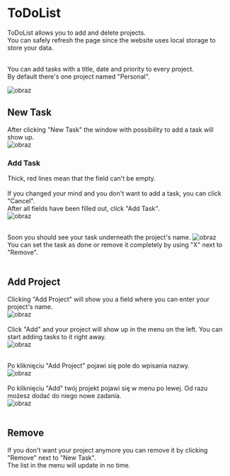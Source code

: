 # ToDoList

ToDoList allows you to add and delete projects. </br>
You can safely refresh the page since the website uses local storage to store your data.</br></br>

You can add tasks with a title, date and priority to every project.</br>
By default there's one project named "Personal".</br>

![obraz](https://user-images.githubusercontent.com/105065960/201168252-b89e5ae3-9b93-4d5d-94c4-b29ca386a5e5.png)</br>

## New Task
After clicking "New Task" the window with possibility to add a task will show up.</br>
![obraz](https://user-images.githubusercontent.com/105065960/201169396-14b2e85e-0c92-4753-84c9-3450e90c3f74.png)</br>

### Add Task
Thick, red lines mean that the field can't be empty.</br></br>
If you changed your mind and you don't want to add a task, you can click "Cancel".</br>
After all fields have been filled out, click "Add Task".</br>
![obraz](https://user-images.githubusercontent.com/105065960/201172944-26a2f064-2b04-45f2-87fc-43c696f801b6.png)</br></br>

Soon you should see your task underneath the project's name.
![obraz](https://user-images.githubusercontent.com/105065960/201173448-45cf5290-3f94-454c-99a6-da45074d0cd2.png)</br>
You can set the task as done or remove it completely by using "X" next to "Remove".</br></br>

## Add Project
Clicking "Add Project" will show you a field where you can enter your project's name.</br>
![obraz](https://user-images.githubusercontent.com/105065960/201174531-8ca5a527-fe90-422d-a4fc-c4d202a319be.png)</br></br>
Click "Add" and your project will show up in the menu on the left. You can start adding tasks to it right away.</br>
![obraz](https://user-images.githubusercontent.com/105065960/201175139-c31c30a4-f19c-4570-b545-5b5a0010f9b5.png)</br></br>

Po kliknięciu "Add Project" pojawi się pole do wpisania nazwy.</br>
![obraz](https://user-images.githubusercontent.com/105065960/201174531-8ca5a527-fe90-422d-a4fc-c4d202a319be.png)</br></br>
Po kliknięciu "Add" twój projekt pojawi się w menu po lewej. Od razu możesz dodać do niego nowe zadania.</br>
![obraz](https://user-images.githubusercontent.com/105065960/201175139-c31c30a4-f19c-4570-b545-5b5a0010f9b5.png)</br></br>

## Remove
If you don't want your project anymore you can remove it by clicking "Remove" next to "New Task".</br>
The list in the menu will update in no time.</br>
